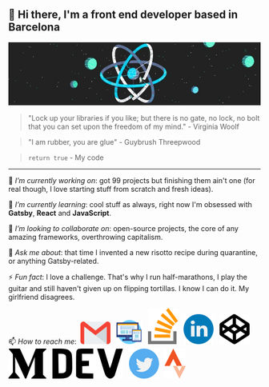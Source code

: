 ## 👋 Hi there, I'm a front end developer based in Barcelona 

![Walking on the React's moon](https://github.com/fbuireu/fbuireu/blob/master/assets/images/react-universe.jpg?raw=true)

> "Lock up your libraries if you like; but there is no gate, no lock, no bolt that you can set upon the freedom of my mind." - Virginia Woolf

> "I am rubber, you are glue" - Guybrush Threepwood

> `return true` - My code 
-----

 🔭 *I’m currently working on*: got 99 projects but finishing them ain't one (for real though, I love starting stuff from scratch and fresh ideas).
 
 🌱 *I’m currently learning*: cool stuff as always, right now I'm obsessed with **Gatsby**, **React** and **JavaScript**. 
 
 👯 *I’m looking to collaborate on*: open-source projects, the core of any amazing frameworks, overthrowing capitalism. 
 
 💬 *Ask me about*: that time I invented a new risotto recipe during quarantine, or anything Gatsby-related.
 
 ⚡ *Fun fact*: I love a challenge. That's why I run half-marathons, I play the guitar and still haven't given up on flipping tortillas. I know I can do it. My girlfriend disagrees.
 
 📫 *How to reach me*: &nbsp;[![Email][1]][2] &nbsp; [![Website][3]][4] &nbsp; [![StackOverflow][5]][6] &nbsp; [![LinkedIn][7]][8] &nbsp; [![CodePen][9]][10] &nbsp; [![Medium][11]][12] &nbsp; [![Dev.to][13]][14] &nbsp; [![Twitter][15]][16] &nbsp; [![Strava][17]][18]


[1]:  https://raw.githubusercontent.com/fbuireu/fbuireu/e1d63569c2132c328023d57f8ff69fb000b6b63c/assets/svg/mail.svg
[2]:  mailto:fbuireu@gmail.com "Email"

[3]:  https://raw.githubusercontent.com/fbuireu/fbuireu/e1d63569c2132c328023d57f8ff69fb000b6b63c/assets/svg/web.svg
[4]:  https://ferranbuireu.dev "Website"

[5]:  https://raw.githubusercontent.com/fbuireu/fbuireu/e1d63569c2132c328023d57f8ff69fb000b6b63c/assets/svg/stack-overflow.svg
[6]:  https://stackoverflow.com/users/5585371/ferran-buireu "StackOverflow"

[7]:  https://raw.githubusercontent.com/fbuireu/fbuireu/e1d63569c2132c328023d57f8ff69fb000b6b63c/assets/svg/linkedin.svg
[8]:  https://www.linkedin.com/in/ferran-buireu/ "LinkedIn"

[9]:  https://raw.githubusercontent.com/fbuireu/fbuireu/e1d63569c2132c328023d57f8ff69fb000b6b63c/assets/svg/codepen.svg
[10]:  https://codepen.io/fbuireu "CodePen"

[11]:  https://raw.githubusercontent.com/fbuireu/fbuireu/e1d63569c2132c328023d57f8ff69fb000b6b63c/assets/svg/medium.svg
[12]:  https://medium.com/@fbuireu "Medium"

[13]:  https://raw.githubusercontent.com/fbuireu/fbuireu/e1d63569c2132c328023d57f8ff69fb000b6b63c/assets/svg/dev.svg
[14]: https://dev.to/fbuireu "Dev.to"

[15]:  https://raw.githubusercontent.com/fbuireu/fbuireu/e1d63569c2132c328023d57f8ff69fb000b6b63c/assets/svg/twitter.svg
[16]:  https://twitter.com/fbuireu "Twitter"

[17]:  https://raw.githubusercontent.com/fbuireu/fbuireu/e1d63569c2132c328023d57f8ff69fb000b6b63c/assets/svg/strava.svg
[18]:  https://www.strava.com/athletes/19488414 "Strava"
